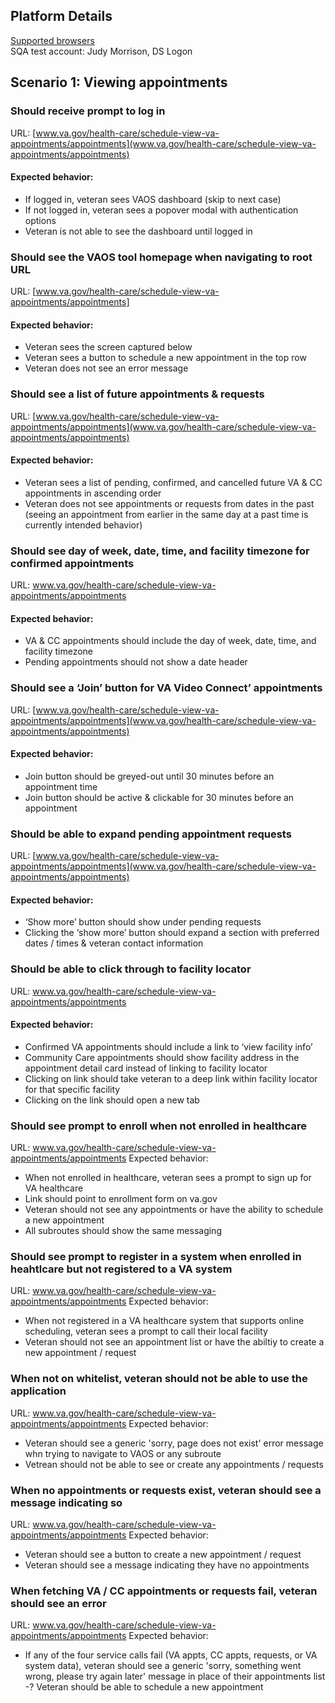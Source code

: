 ## Platform Details
[Supported browsers](https://github.com/department-of-veterans-affairs/vets-website#supported-browsers)  
SQA test account: Judy Morrison, DS Logon
## Scenario 1: Viewing appointments
### Should receive prompt to log in
URL: [www.va.gov/health-care/schedule-view-va-appointments/appointments](www.va.gov/health-care/schedule-view-va-appointments/appointments)
#### Expected behavior:
-	If logged in, veteran sees VAOS dashboard (skip to next case)
-	If not logged in, veteran sees a popover modal with authentication options
-	Veteran is not able to see the dashboard until logged in
### Should see the VAOS tool homepage when navigating to root URL
URL: [www.va.gov/health-care/schedule-view-va-appointments/appointments]
#### Expected behavior:
-	Veteran sees the screen captured below
-	Veteran sees a button to schedule a new appointment in the top row
-	Veteran does not see an error message
### Should see a list of future appointments & requests
URL: [www.va.gov/health-care/schedule-view-va-appointments/appointments](www.va.gov/health-care/schedule-view-va-appointments/appointments)
#### Expected behavior:
-	Veteran sees a list of pending, confirmed, and cancelled future VA & CC appointments in ascending order
-	Veteran does not see appointments or requests from dates in the past (seeing an appointment from earlier in the same day at a past time is currently intended behavior)
### Should see day of week, date, time, and facility timezone for confirmed appointments
URL: www.va.gov/health-care/schedule-view-va-appointments/appointments
#### Expected behavior:
-	VA & CC appointments should include the day of week, date, time, and facility timezone
-	Pending appointments should not show a date header
### Should see a ‘Join’ button for VA Video Connect’ appointments
URL: [www.va.gov/health-care/schedule-view-va-appointments/appointments](www.va.gov/health-care/schedule-view-va-appointments/appointments)
#### Expected behavior:
-	Join button should be greyed-out until 30 minutes before an appointment time
-	Join button should be active & clickable for 30 minutes before an appointment
### Should be able to expand pending appointment requests
URL: [www.va.gov/health-care/schedule-view-va-appointments/appointments](www.va.gov/health-care/schedule-view-va-appointments/appointments)
#### Expected behavior:
-	‘Show more’ button should show under pending requests
-	Clicking the ‘show more’ button should expand a section with preferred dates / times & veteran contact information
### Should be able to click through to facility locator
URL: www.va.gov/health-care/schedule-view-va-appointments/appointments
#### Expected behavior:
-	Confirmed VA appointments should include a link to ‘view facility info’
-	Community Care appointments should show facility address in the appointment detail card instead of linking to facility locator
-	Clicking on link should take veteran to a deep link within facility locator for that specific facility
-	Clicking on the link should open a new tab
### Should see prompt to enroll when not enrolled in healthcare
URL: www.va.gov/health-care/schedule-view-va-appointments/appointments
Expected behavior:
- When not enrolled in healthcare, veteran sees a prompt to sign up for VA healthcare
- Link should point to enrollment form on va.gov
- Veteran should not see any appointments or have the ability to schedule a new appointment
- All subroutes should show the same messaging
### Should see prompt to register in a system when enrolled in heahtlcare but not registered to a VA system
URL: www.va.gov/health-care/schedule-view-va-appointments/appointments
Expected behavior:
- When not registered in a VA healthcare system that supports online scheduling, veteran sees a prompt to call their local facility
- Veteran should not see an appointment list or have the abiltiy to create a new appointment / request
### When not on whitelist, veteran should not be able to use the application
URL: www.va.gov/health-care/schedule-view-va-appointments/appointments
Expected behavior:
- Veteran should see a generic 'sorry, page does not exist' error message whn trying to navigate to VAOS or any subroute
- Vetrean should not be able to see or create any appointments / requests
### When no appointments or requests exist, veteran should see a message indicating so
URL: www.va.gov/health-care/schedule-view-va-appointments/appointments
Expected behavior:
- Veteran should see a button to create a new appointment / request
- Veteran should see a message indicating they have no appointments
### When fetching VA / CC appointments or requests fail, veteran should see an error
URL: www.va.gov/health-care/schedule-view-va-appointments/appointments
Expected behavior:
- If any of the four service calls fail (VA appts, CC appts, requests, or VA system data), veteran should see a generic 'sorry, something went wrong, please try again later' message in place of their appointments list
-? Veteran should be able to schedule a new appointment
